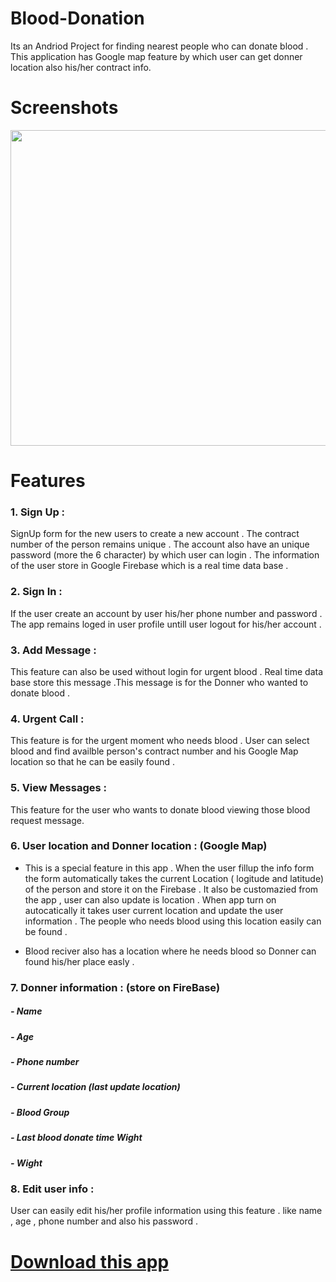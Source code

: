# Blood-Donation
 Its an Andriod Project for finding nearest people who can donate blood . This application has Google map feature by which user can get donner location also his/her contract info.

# Screenshots 
<img src="https://user-images.githubusercontent.com/47663440/98243135-b9a43000-1f97-11eb-9fd1-c539b62be8d2.jpg" width="900" height="505"/>

# Features

### 1. Sign Up : 

   SignUp form for the new users to create a new account . The contract number of the person remains unique . The account also have an unique password (more the 6 character) by which user can login . The information of the user store in Google Firebase which is a real time data base .   

### 2. Sign In : 
   
   If the user create an account by user his/her phone number and password . The app remains loged in user profile untill user logout for his/her account . 

### 3. Add Message : 

This feature can also be used without login for urgent blood . Real time data base store this message .This message is for the Donner who wanted to donate blood . 

### 4. Urgent Call : 

This feature is for the urgent moment who needs blood . User can select blood and find availble person's contract number and his Google Map location so that he can be easily found . 

### 5. View Messages : 

This feature for the user who wants to donate blood viewing those blood request message. 

### 6. User location and Donner location : (Google Map)

- This is a special feature in this app . When the user fillup the info form the form automatically takes the current Location ( logitude and latitude) of the person and store it on the Firebase . It also be customazied from the app , user can also update is location .
When app turn on autocatically it takes user current location and update the user information . The people who needs blood using this location easily can be found . 

- Blood reciver also has a location where he needs blood so Donner can found his/her place easly . 

### 7. Donner information : (store on FireBase) 

   ##### - Name 
   ##### - Age
   ##### - Phone number
   ##### - Current location (last update location)
   ##### - Blood Group
   ##### - Last blood donate time  Wight
   ##### - Wight

### 8. Edit user info : 

User can easily edit his/her profile information using this feature . like name , age , phone number and also his password . 









# [Download this app ]( https://drive.google.com/file/d/1okfdtyw67KmiwPCkfiTsyPQU0inhOkM6/view?usp=sharing)

